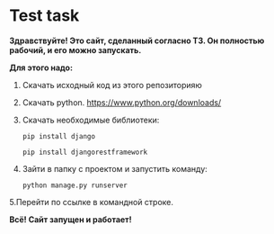 # Test task
__Здравствуйте! Это сайт, сделанный согласно ТЗ. Он полностью рабочий, и его можно запускать.__

__Для этого надо:__

1. Скачать исходный код из этого репозиторияю
2. Скачать python. https://www.python.org/downloads/
3. Скачать необходимые библиотеки:

    `pip install django`
   
    `pip install djangorestframework`
    

4. Зайти в папку с проектом и запустить команду:

   `python manage.py runserver`

5.Перейти по ссылке в командной строке.

__Всё! Сайт запущен и работает!__


